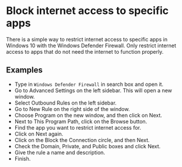 # Block internet access to specific apps

There is a simple way to restrict internet access to specific apps in Windows 10 with the Windows Defender Firewall.
Only restrict internet access to apps that do not need the internet to function properly.

## Examples

* Type in `Windows Defender Firewall` in search box and open it.
* Go to Advanced Settings on the left sidebar. This will open a new window.
* Select Outbound Rules on the left sidebar.
* Go to New Rule on the right side of the window.
* Choose Program on the new window, and then click on Next.
* Next to This Program Path, click on the Browse button.
* Find the app you want to restrict internet access for.
* Click on Next again.
* Click on the Block the Connection circle, and then Next.
* Check the Domain, Private, and Public boxes and click Next.
* Give the rule a name and description.
* Finish.



